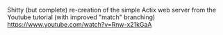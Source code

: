 Shitty (but complete) re-creation of the simple Actix web server from the Youtube tutorial
(with improved "match" branching)
https://www.youtube.com/watch?v=Rnw-x21kGaA
